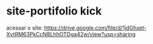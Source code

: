 # site-portifolio kick


acessar o site: https://drive.google.com/file/d/1jdGhxet-XvtRM63PkCcN8LhhOTDga42w/view?usp=sharing
